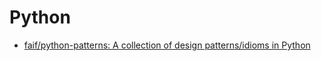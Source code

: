 # Python
* [faif/python-patterns: A collection of design patterns/idioms in Python](https://github.com/faif/python-patterns)
